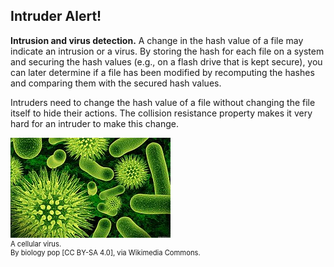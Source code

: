 ## Intruder Alert!
**Intrusion and virus detection.** A change in the hash value of a file may indicate an intrusion or a virus. By storing the hash for each file on a system and securing the hash values (e.g., on a flash drive that is kept secure), you can later determine if a file has been modified  by recomputing the hashes and comparing them with the secured hash values. 

Intruders need to change the hash value of a file without changing the file itself to hide their actions. The collision resistance property makes it very hard for an intruder to make this change.

<figure class="snippetimg" style="margin: 0 auto;width:100%">

  <img src=".guides/img/virus.jpg" alt="A cellular virus.">
  <figcaption style="font-size: 0.8em; text-align: left;">A cellular virus.
</br>
 By biology pop [CC BY-SA 4.0], via Wikimedia Commons.</figcaption>
</figure>
